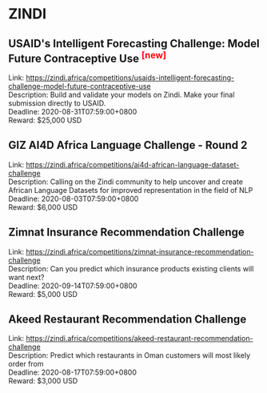 # ZINDI



## USAID's Intelligent Forecasting Challenge: Model Future Contraceptive Use <sup style="color:red">[new]<sup>  

Link: https://zindi.africa/competitions/usaids-intelligent-forecasting-challenge-model-future-contraceptive-use  
Description: Build and validate your models on Zindi. Make your final submission directly to USAID.  
Deadline: 2020-08-31T07:59:00+0800  
Reward: $25,000 USD  


## GIZ AI4D Africa Language Challenge - Round 2

Link: https://zindi.africa/competitions/ai4d-african-language-dataset-challenge  
Description: Calling on the Zindi community to help uncover and create African Language Datasets for improved representation in the field of NLP  
Deadline: 2020-08-03T07:59:00+0800  
Reward: $6,000 USD  


## Zimnat Insurance Recommendation Challenge

Link: https://zindi.africa/competitions/zimnat-insurance-recommendation-challenge  
Description: Can you predict which insurance products existing clients will want next?  
Deadline: 2020-09-14T07:59:00+0800  
Reward: $5,000 USD  


## Akeed Restaurant Recommendation Challenge

Link: https://zindi.africa/competitions/akeed-restaurant-recommendation-challenge  
Description: Predict which restaurants in Oman customers will most likely order from   
Deadline: 2020-08-17T07:59:00+0800  
Reward: $3,000 USD  


